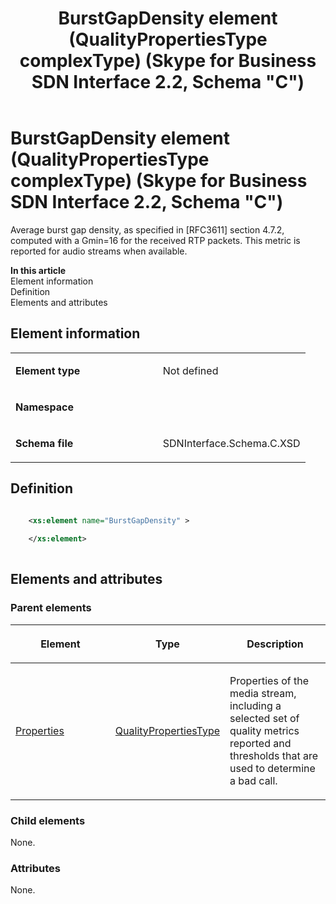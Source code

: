 ﻿---
title: BurstGapDensity element (QualityPropertiesType complexType) (Skype for Business SDN Interface 2.2, Schema "C")
TOCTitle: BurstGapDensity element
ms:assetid: 9e5ddec0-966a-5eda-fc7b-a3dfb2f8548e
ms:mtpsurl: https://msdn.microsoft.com/en-us/library/Mt404713(v=office.16)
ms:contentKeyID: 68250626
ms.date: 08/24/2015
mtps_version: v=office.16
dev_langs:
- xml
---

# BurstGapDensity element (QualityPropertiesType complexType) (Skype for Business SDN Interface 2.2, Schema \"C\")

Average burst gap density, as specified in \[RFC3611\] section 4.7.2, computed with a Gmin=16 for the received RTP packets. This metric is reported for audio streams when available.

**In this article**  
Element information  
Definition  
Elements and attributes  

## Element information

<table>
<colgroup>
<col style="width: 50%" />
<col style="width: 50%" />
</colgroup>
<tbody>
<tr class="odd">
<td><p><strong>Element type</strong></p></td>
<td><p>Not defined</p></td>
</tr>
<tr class="even">
<td><p><strong>Namespace</strong></p></td>
<td><p></p></td>
</tr>
<tr class="odd">
<td><p><strong>Schema file</strong></p></td>
<td><p>SDNInterface.Schema.C.XSD</p></td>
</tr>
</tbody>
</table>


## Definition

``` xml

    <xs:element name="BurstGapDensity" >
    
    </xs:element>
  
```

## Elements and attributes

### Parent elements

<table>
<colgroup>
<col style="width: 33%" />
<col style="width: 33%" />
<col style="width: 33%" />
</colgroup>
<thead>
<tr class="header">
<th><p>Element</p></th>
<th><p>Type</p></th>
<th><p>Description</p></th>
</tr>
</thead>
<tbody>
<tr class="odd">
<td><p><a href="properties-element-qualitytype-complextype-skype-for-business-sdn-interface-2-2-schema-c.md">Properties</a></p></td>
<td><p><a href="qualitypropertiestype-complextype-skype-for-business-sdn-interface-2-2-schema-c.md">QualityPropertiesType</a></p></td>
<td><p>Properties of the media stream, including a selected set of quality metrics reported and thresholds that are used to determine a bad call.</p></td>
</tr>
</tbody>
</table>


### Child elements

None.

### Attributes

None.

